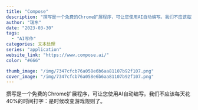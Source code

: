 ```yaml
---
title: "Compose"
description: "撰写是一个免费的Chrome扩展程序，可让您使用AI自动编写。我们不应该每天花40%的时间打字：是时候改变游戏规则了。"
author: "瑞东"
date: "2023-03-30"
tags:
  - "AI写作"
categories: 文本处理
series: "application"
website_link: "https://www.compose.ai/"
color: "#666"

thumb_image: "/img/7347cfcb76a058e6b6aa81107b92f107.png"
cover_image: "/img/7347cfcb76a058e6b6aa81107b92f107.png"
---
```


撰写是一个免费的Chrome扩展程序，可让您使用AI自动编写。我们不应该每天花40%的时间打字：是时候改变游戏规则了。